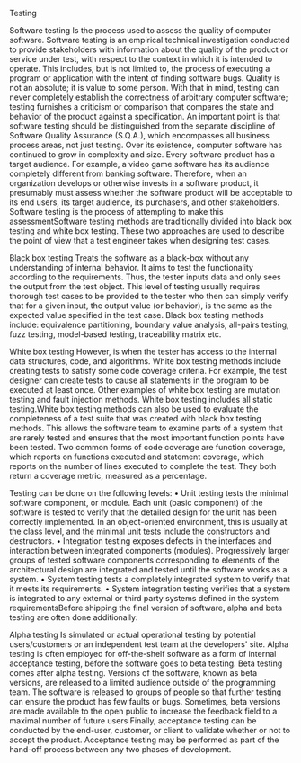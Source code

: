 Testing

Software testing
Is the process used to assess the quality of computer software. Software testing is an empirical technical investigation conducted to provide stakeholders with information about the quality of the product or service under test, with respect to the context in which it is intended to operate. This includes, but is not limited to, the process of executing a program or application with the intent of finding software bugs. Quality is not an absolute; it is value to some person. With that in mind, testing can never completely establish the correctness of arbitrary computer software; testing furnishes a criticism or comparison that compares the state and behavior of the product against a specification. An important point is that software testing should be distinguished from the separate discipline of Software Quality Assurance (S.Q.A.), which encompasses all business process areas, not just testing. Over its existence, computer software has continued to grow in complexity and size. Every software product has a target audience. For example, a video game software has its audience completely different from banking software. Therefore, when an organization develops or otherwise invests in a software product, it presumably must assess whether the software product will be acceptable to its end users, its target audience, its purchasers, and other stakeholders. Software testing is the process of attempting to make this assessmentSoftware testing methods are traditionally divided into black box testing and white box testing. These two approaches are used to describe the point of view that a test engineer takes when designing test cases.

Black box testing
Treats the software as a black-box without any understanding of internal behavior. It aims to test the functionality according to the requirements. Thus, the tester inputs data and only sees the output from the test object. This level of testing usually requires thorough test cases to be provided to the tester who then can simply verify that for a given input, the output value (or behavior), is the same as the expected value specified in the test case. Black box testing methods include: equivalence partitioning, boundary value analysis, all-pairs testing, fuzz testing, model-based testing, traceability matrix etc.

White box testing
However, is when the tester has access to the internal data structures, code, and algorithms. White box testing methods include creating tests to satisfy some code coverage criteria. For example, the test designer can create tests to cause all statements in the program to be executed at least once. Other examples of white box testing are mutation testing and fault injection methods. White box testing includes all static testing.White box testing methods can also be used to evaluate the completeness of a test suite that was created with black box testing methods. This allows the software team to examine parts of a system that are rarely tested and ensures that the most important function points have been tested. Two common forms of code coverage are function coverage, which reports on functions executed and statement coverage, which reports on the number of lines executed to complete the test. They both return a coverage metric, measured as a percentage.

Testing can be done on the following levels:
•	Unit testing tests the minimal software component, or module. Each unit (basic component) of the software is tested to verify that the detailed design for the unit has been correctly implemented. In an object-oriented environment, this is usually at the class level, and the minimal unit tests include the constructors and destructors.
•	Integration testing exposes defects in the interfaces and interaction between integrated components (modules). Progressively larger groups of tested software components corresponding to elements of the architectural design are integrated and tested until the software works as a system.
•	System testing tests a completely integrated system to verify that it meets its requirements.
•	System integration testing verifies that a system is integrated to any external or third party systems defined in the system requirementsBefore shipping the final version of software, alpha and beta testing are often done additionally:

Alpha testing
 Is simulated or actual operational testing by potential users/customers or an independent test team at the developers' site. Alpha testing is often employed for off-the-shelf software as a form of internal acceptance testing, before the software goes to beta testing.
 Beta testing comes after alpha testing. Versions of the software, known as beta versions, are released to a limited audience outside of the programming team. The software is released to groups of people so that further testing can ensure the product has few faults or bugs. Sometimes, beta versions are made available to the open public to increase the feedback field to a maximal number of future users
 Finally, acceptance testing can be conducted by the end-user, customer, or client to validate whether or not to accept the product. Acceptance testing may be performed as part of the hand-off process between any two phases of development.
